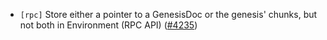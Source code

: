 - `[rpc]` Store either a pointer to a GenesisDoc or the genesis' chunks, but not both in Environment (RPC API) ([\#4235](https://github.com/cometbft/cometbft/pull/4235))